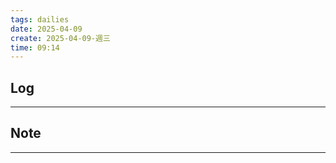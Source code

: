 ```yaml
---
tags: dailies  
date: 2025-04-09
create: 2025-04-09-週三
time: 09:14
---
```

## Log
---


## Note
---

